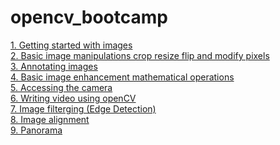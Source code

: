 # opencv_bootcamp
[1. Getting started with images](01_Getting_Started_with_Images/readme.md)<br>
[2. Basic image manipulations crop resize flip and modify pixels](02_Basic_Image_Manipulations_Crop_Resize_Flip_and_Modify_Pixels/readme.md)<br>
[3. Annotating images](03_Annotating_Images/readme.md)<br>
[4. Basic image enhancement mathematical operations](04_Basic_Image_Enhancement_Mathematical_Operations/readme.md)<br>
[5. Accessing the camera](05_Accessing_The_Camera/readme.md)<br>
[6. Writing video using openCV](06_Writing_Video_using_OpenCV/readme.md)<br>
[7. Image filterging (Edge Detection)](07_Image_Filtering__Edge_Detection/readme.md)<br>
[8. Image alignment](08_Image_Alignment/readme.md)<br>
[9. Panorama](09_panorama/readme.md)<br>